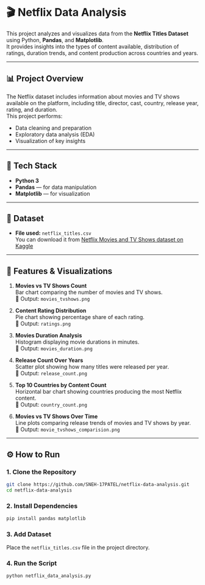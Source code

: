 # 🎬 Netflix Data Analysis

This project analyzes and visualizes data from the **Netflix Titles Dataset** using Python, **Pandas**, and **Matplotlib**.  
It provides insights into the types of content available, distribution of ratings, duration trends, and content production across countries and years.

---

## 📊 Project Overview

The Netflix dataset includes information about movies and TV shows available on the platform, including title, director, cast, country, release year, rating, and duration.  
This project performs:
- Data cleaning and preparation  
- Exploratory data analysis (EDA)  
- Visualization of key insights

---

## 🧰 Tech Stack

- **Python 3**
- **Pandas** — for data manipulation  
- **Matplotlib** — for visualization  

---

## 📂 Dataset

- **File used:** `netflix_titles.csv`  
  You can download it from [Netflix Movies and TV Shows dataset on Kaggle](https://www.kaggle.com/datasets/shivamb/netflix-shows)

---

## 🚀 Features & Visualizations

1. **Movies vs TV Shows Count**  
   Bar chart comparing the number of movies and TV shows.  
   📁 Output: `movies_tvshows.png`

2. **Content Rating Distribution**  
   Pie chart showing percentage share of each rating.  
   📁 Output: `ratings.png`

3. **Movies Duration Analysis**  
   Histogram displaying movie durations in minutes.  
   📁 Output: `movies_duration.png`

4. **Release Count Over Years**  
   Scatter plot showing how many titles were released per year.  
   📁 Output: `release_count.png`

5. **Top 10 Countries by Content Count**  
   Horizontal bar chart showing countries producing the most Netflix content.  
   📁 Output: `country_count.png`

6. **Movies vs TV Shows Over Time**  
   Line plots comparing release trends of movies and TV shows by year.  
   📁 Output: `movie_tvshows_comparision.png`

---

## ⚙️ How to Run

### 1. Clone the Repository
```bash
git clone https://github.com/SNEH-17PATEL/netflix-data-analysis.git
cd netflix-data-analysis
```

### 2. Install Dependencies
```bash
pip install pandas matplotlib
```

### 3. Add Dataset
Place the `netflix_titles.csv` file in the project directory.

### 4. Run the Script
```bash
python netflix_data_analysis.py
```
